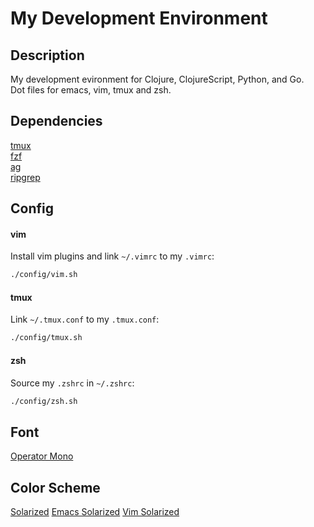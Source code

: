 # My Development Environment

## Description

My development evironment for Clojure, ClojureScript, Python, and Go.  
Dot files for emacs, vim, tmux and zsh.

## Dependencies

  [tmux](https://github.com/tmux/tmux)  
  [fzf](https://github.com/junegunn/fzf)  
  [ag](https://github.com/ggreer/the_silver_searcher)  
  [ripgrep](https://github.com/BurntSushi/ripgrep)

## Config

#### vim

Install vim plugins and link `~/.vimrc` to my `.vimrc`:

  ```bash
  ./config/vim.sh
  ```

#### tmux

Link `~/.tmux.conf` to my `.tmux.conf`:

  ```bash
  ./config/tmux.sh
  ```

#### zsh

Source my `.zshrc` in `~/.zshrc`:

  ```bash
  ./config/zsh.sh
  ```

## Font

  [Operator Mono](https://www.typography.com/fonts/operator/overview)

## Color Scheme

  [Solarized](https://ethanschoonover.com/solarized/)
  [Emacs Solarized](https://github.com/bbatsov/solarized-emacs)
  [Vim Solarized](https://github.com/lifepillar/vim-solarized8)
